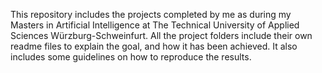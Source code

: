 This repository includes the projects completed by me as during my Masters in Artificial Intelligence at The Technical University of Applied Sciences Würzburg-Schweinfurt.
All the project folders include their own readme files to explain the goal, and how it has been achieved. It also includes some guidelines on how to reproduce the results.

